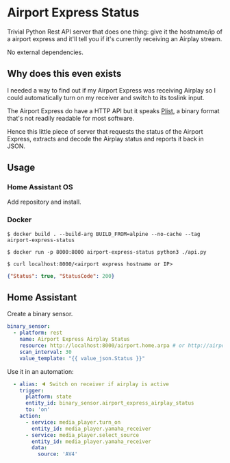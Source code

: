 # Airport Express Status

Trivial Python Rest API server that does one thing: give it the hostname/ip of a airport express and it'll tell you if it's currently receiving an Airplay stream.

No external dependencies.

## Why does this even exists

I needed a way to find out if my Airport Express was receiving Airplay so I could automatically turn on my receiver and switch to its toslink input.

The Airport Express do have a HTTP API but it speaks [Plist](https://en.wikipedia.org/wiki/Property_list), a binary format that's not readily readable for most software.

Hence this little piece of server that requests the status of the Airport Express, extracts and decode the Airplay status and reports it back in JSON.

## Usage

### Home Assistant OS
Add repository and install.

### Docker

```shell
$ docker build . --build-arg BUILD_FROM=alpine --no-cache --tag airport-express-status
```

```shell
$ docker run -p 8000:8000 airport-express-status python3 ./api.py
```

```shell
$ curl localhost:8000/<airport express hostname or IP>
```

```json
{"Status": true, "StatusCode": 200}
```

## Home Assistant

Create a binary sensor.

```yaml
binary_sensor:
  - platform: rest
    name: Airport Express Airplay Status
    resource: http://localhost:8000/airport.home.arpa # or http://airport-express-status:8000/airport.home.arpa  for home assistant OS
    scan_interval: 30
    value_template: "{{ value_json.Status }}"
```

Use it in an automation:

```yaml
  - alias: 🔈 Switch on receiver if airplay is active
    trigger:
      platform: state
      entity_id: binary_sensor.airport_express_airplay_status
      to: 'on'
    action:
      - service: media_player.turn_on
        entity_id: media_player.yamaha_receiver
      - service: media_player.select_source
        entity_id: media_player.yamaha_receiver
        data:
          source: 'AV4'
```
